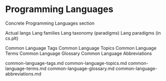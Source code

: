 # Programming Languages

Concrete Programming Languages section

Actual langs
Lang families
Lang taxonomy (paradigms)
Lang paradigms (in cs.plt)

Common Language Tags
Common Language Topics
Common Language Terms
Common Language Glossary
Common Language Abbreviations

common-language-tags.md
common-language-topics.md
common-language-terms.md
common-language-glossary.md
common-language-abbreviations.md
